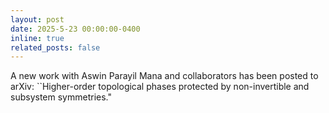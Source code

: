 ```yaml
---
layout: post
date: 2025-5-23 00:00:00-0400
inline: true
related_posts: false
---
```

A new work with Aswin Parayil Mana and collaborators has been posted to arXiv: ``Higher-order topological phases protected by non-invertible and subsystem symmetries."
